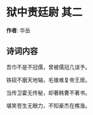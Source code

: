 # 狱中责廷尉  其二

**作者**: 华岳

## 诗词内容

吾巾不是不冠儒，曾被儒冠几误予。

铁砚不磨天地轴，毛锥难复帝王居。

当传卫霍无传秘，却著韩曹不著书。

堪笑苍生无眼力，不知豪杰在樵渔。

